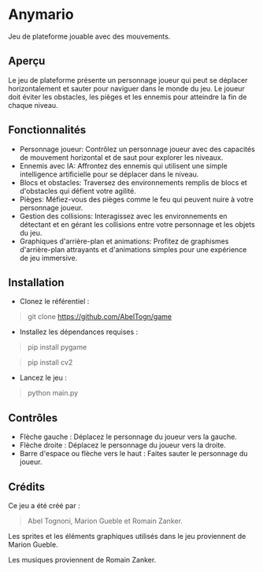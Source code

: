 # Anymario

Jeu de plateforme jouable avec des mouvements.

## Aperçu

Le jeu de plateforme présente un personnage joueur qui peut se déplacer horizontalement et sauter pour naviguer dans le monde du jeu. Le joueur doit éviter les obstacles, les pièges et les ennemis pour atteindre la fin de chaque niveau.

## Fonctionnalités
- Personnage joueur: Contrôlez un personnage joueur avec des capacités de mouvement horizontal et de saut pour explorer les niveaux.
- Ennemis avec IA: Affrontez des ennemis qui utilisent une simple intelligence artificielle pour se déplacer dans le niveau.
- Blocs et obstacles: Traversez des environnements remplis de blocs et d'obstacles qui défient votre agilité.
- Pièges: Méfiez-vous des pièges comme le feu qui peuvent nuire à votre personnage joueur.
- Gestion des collisions: Interagissez avec les environnements en détectant et en gérant les collisions entre votre personnage et les objets du jeu.
- Graphiques d'arrière-plan et animations: Profitez de graphismes d'arrière-plan attrayants et d'animations simples pour une expérience de jeu immersive.

## Installation
- Clonez le référentiel :

> git clone https://github.com/AbelTogn/game

- Installez les dépendances requises :

> pip install pygame

> pip install cv2

- Lancez le jeu :

> python main.py

## Contrôles

- Flèche gauche : Déplacez le personnage du joueur vers la gauche.
- Flèche droite : Déplacez le personnage du joueur vers la droite.
- Barre d'espace ou flèche vers le haut : Faites sauter le personnage du joueur.

## Crédits

Ce jeu a été créé par : 
>Abel Tognoni, Marion Gueble et Romain Zanker.

Les sprites et les éléments graphiques utilisés dans le jeu proviennent de Marion Gueble.

Les musiques proviennent de Romain Zanker.






